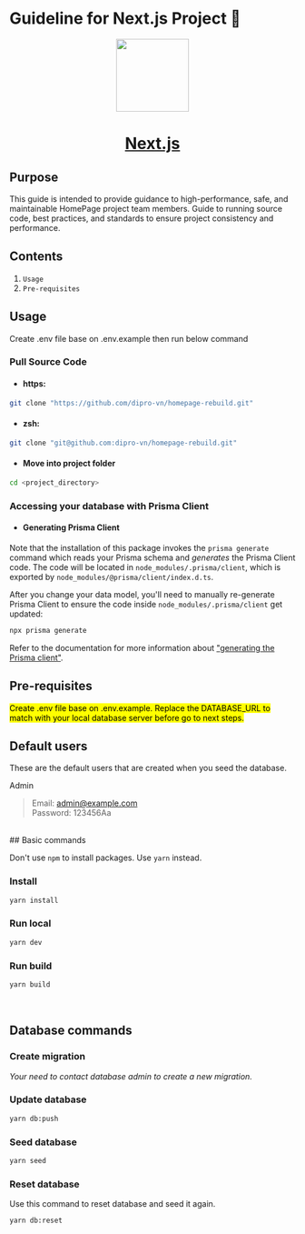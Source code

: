 # Guideline for Next.js Project 👋

<p align="center">
  <a href="https://nextjs.org">
    <picture>
      <source media="(prefers-color-scheme: dark)" srcset="https://assets.vercel.com/image/upload/v1662130559/nextjs/Icon_dark_background.png">
      <img src="https://assets.vercel.com/image/upload/v1662130559/nextjs/Icon_light_background.png" height="128">
    </picture>
    <h1 align="center">Next.js</h1>
  </a>
</p>

## Purpose
This guide is intended to provide guidance to high-performance, safe, and maintainable HomePage project team members. Guide to running source code, best practices, and standards to ensure project consistency and performance.
## Contents
1. ``Usage``
2. ``Pre-requisites``


## Usage

Create .env file base on .env.example then run below command

### Pull Source Code
* #### https:
```sh
git clone "https://github.com/dipro-vn/homepage-rebuild.git"
```

* #### zsh:
```sh
git clone "git@github.com:dipro-vn/homepage-rebuild.git"
```
* #### Move into project folder
```sh
cd <project_directory>
```

### Accessing your database with Prisma Client

* #### Generating Prisma Client
Note that the installation of this package invokes the `prisma generate` command which reads your Prisma schema and _generates_ the Prisma Client code. The code will be located in `node_modules/.prisma/client`, which is exported by `node_modules/@prisma/client/index.d.ts`.

After you change your data model, you'll need to manually re-generate Prisma Client to ensure the code inside `node_modules/.prisma/client` get updated:

```sh
npx prisma generate
```

Refer to the documentation for more information about ["generating the Prisma client"](https://www.prisma.io/docs/concepts/components/prisma-client/generating-prisma-client).

## Pre-requisites

<mark>Create .env file base on .env.example. Replace the DATABASE_URL to match with your local database server before go to next steps.</mark>

## Default users

These are the default users that are created when you seed the database.

Admin
> Email: admin@example.com <br>
> Password: 123456Aa

<br>
## Basic commands

Don't use `npm` to install packages. Use `yarn` instead.

### Install

```sh
yarn install
```

### Run local
```sh
yarn dev
```

### Run build
```sh
yarn build
```

<br>

## Database commands

### Create migration

*Your need to contact database admin to create a new migration.*

### Update database

```sh
yarn db:push
```

### Seed database

```sh
yarn seed
```

### Reset database

Use this command to reset database and seed it again.

```sh
yarn db:reset
```